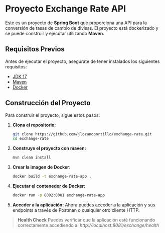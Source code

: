 # Proyecto Exchange Rate API

Este es un proyecto de **Spring Boot** que proporciona una API para la conversión de tasas de cambio de divisas. El proyecto está dockerizado y se puede construir y ejecutar utilizando **Maven**.

## Requisitos Previos

Antes de ejecutar el proyecto, asegúrate de tener instalados los siguientes requisitos:

- [JDK 17](https://www.oracle.com/java/technologies/javase/jdk17-archive-downloads.html)
- [Maven](https://maven.apache.org/download.cgi)
- [Docker](https://www.docker.com/get-started)

## Construcción del Proyecto

Para construir el proyecto, sigue estos pasos:

1. **Clona el repositorio:**

   ```bash
   git clone https://github.com/jlozanoportillo/exchange-rate.git
   cd exchange-rate

2. **Construye el proyecto con maven:**
   ```bash
   mvn clean install

3. **Crear la imagen de Docker:**
   ```bash
   docker build -t exchange-rate-app .

4. **Ejecutar el contenedor de Docker:**
   ```bash
   docker run -p 8082:8081 exchange-rate-app


5. **Acceder a la aplicación:**
Ahora puedes acceder a la aplicación y sus endpoints a través de Postman o cualquier otro cliente HTTP.

> **Health Check**
Puedes verificar que la aplicación esté funcionando correctamente accediendo a:
   *http://localhost:8081/exchange/health*
   
   
   